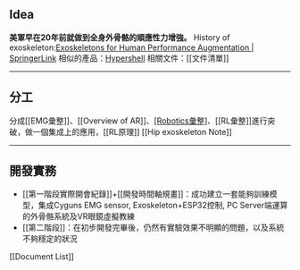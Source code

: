 ## Idea
**美軍早在20年前就做到全身外骨骼的順應性力增強。**
History of exoskeleton:[Exoskeletons for Human Performance Augmentation | SpringerLink](https://link.springer.com/referenceworkentry/10.1007/978-3-540-30301-5_34)
相似的產品：[Hypershell](https://www.hypershell.cc/)
相關文件：[[文件清單]]

---
## 分工
分成[[EMG彙整]]、[[Overview of AR]]、[[Robotics彙整]](作為從基礎的訓練端出發，DMPs有機會廣泛的使用在兩種模式上，但是仍然讓沈恩佑去讀一下其他資料更好)、[[RL彙整]]進行突破，做一個集成上的應用，[[RL原理]]
[[Hip exoskeleton Note]]

---
## 開發實務
- [[第一階段實際開會紀錄]]+[[開發時間軸規畫]]：成功建立一套能夠訓練模型，集成Cyguns EMG sensor, Exoskeleton+ESP32控制, PC Server端運算 的外骨骼系統及VR眼鏡虛擬教練
- [[第二階段]]：在初步開發完畢後，仍然有實驗效果不明顯的問題，以及系統不夠穩定的狀況


[[Document List]]
